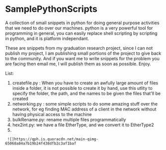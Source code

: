 SamplePythonScripts
===================

A collection of small snippets in python for doing general purpose activities that we need to do over our machines. python is a very powerful tool for programming in general, you can easily replace shell scripting by scripting in python, and it is platform independant.

These are snippets from my graduation research project, since I can not publish my project, I am publishing small portions of the project to give back to the community. And if you want me to write snippets for the problem you are facing then email me, I will publish them as soon as possible.  Enjoy.

List:

1. createfile.py : When you have to create an awfully large amount of files inside a folder, it is not possible to create it by hand, use this utlity to specify the folder, the path, and the names to be given the files that'll be created
2. networking.py  : some simple scripts to do some amazing stuff over the network, for eg finding MAC address of a client in the network without having physical access to the machine
3. bulkRename.py: rename multiple files programmatically
4. hex2int.py: we have a file EtherType, and we convert it to EtherType2
5. 

     ![]https://qph.is.quoracdn.net/main-qimg-65068a84a7b19b24f438dfb2c3af1baf
